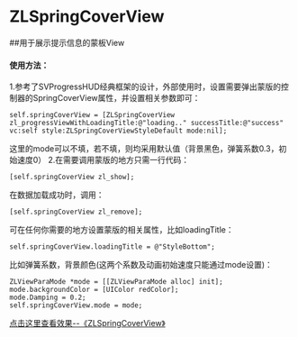# ZLSpringCoverView
##用于展示提示信息的蒙板View


#### 使用方法： 
  1.参考了SVProgressHUD经典框架的设计，外部使用时，设置需要弹出蒙版的控制器的SpringCoverView属性，并设置相关参数即可：
  ```
  self.springCoverView = [ZLSpringCoverView zl_progressViewWithLoadingTitle:@"loading.." successTitle:@"success" vc:self style:ZLSpringCoverViewStyleDefault mode:nil];
  
 ``` 
 这里的mode可以不填，若不填，则均采用默认值（背景黑色，弹簧系数0.3，初始速度0）
 2.在需要调用蒙版的地方只需一行代码：
   ```
   [self.springCoverView zl_show];
   ```
   在数据加载成功时，调用：
   ```
   [self.springCoverView zl_remove];
   ```
   可在任何你需要的地方设置蒙版的相关属性，比如loadingTitle：
   ```
   self.springCoverView.loadingTitle = @"StyleBottom";
   ```
   比如弹簧系数，背景颜色(这两个系数及动画初始速度只能通过mode设置)：
  ```
  ZLViewParaMode *mode = [[ZLViewParaMode alloc] init];
  mode.backgroundColor = [UIColor redColor];
  mode.Damping = 0.2;
  self.springCoverView.mode = mode;
```

  [点击这里查看效果--《ZLSpringCoverView》](http://www.jianshu.com/p/cfc5777e550e)


